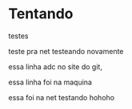 # Tentando
testes

teste pra net
testeando novamente
 
essa linha adc no site do git,
 
essa linha foi na maquina 

essa foi na net
 testando 
hohoho
